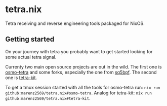 # tetra.nix

Tetra receiving and reverse engineering tools packaged for NixOS.

## Getting started

On your journey with tetra you probably want to get started looking for some actual tetra signal.

Currenty two main open source projects are out in the wild.
The first one is [osmo-tetra](https://github.com/osmocom/osmo-tetra) and some forks, especially the one from [sq5bpf](https://github.com/sq5bpf/osmo-tetra-sq5bpf).
The second one is [tetra-kit](https://gitlab.com/larryth/tetra-kit).

To get a tmux session started with all the tools for osmo-tetra run: `nix run github:marenz2569/tetra.nix#osmo-tetra`.
Analog for tetra-kit: `nix run github:marenz2569/tetra.nix#tetra-kit`.
